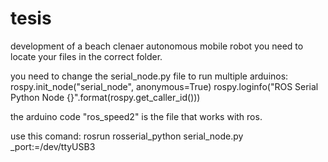 # tesis
development of a beach clenaer autonomous mobile robot
you need to locate your files in the correct folder. 

you need to change the serial_node.py file to run multiple arduinos:
rospy.init_node("serial_node", anonymous=True) 
    rospy.loginfo("ROS Serial Python Node {}".format(rospy.get_caller_id()))
    

the arduino code "ros_speed2" is the file that works with ros.

use this comand:
rosrun rosserial_python serial_node.py _port:=/dev/ttyUSB3

